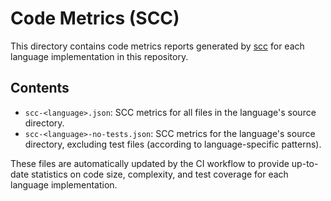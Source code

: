 # Code Metrics (SCC)

This directory contains code metrics reports generated by [scc](https://github.com/boyter/scc) for each language implementation in this repository.

## Contents
- `scc-<language>.json`: SCC metrics for all files in the language's source directory.
- `scc-<language>-no-tests.json`: SCC metrics for the language's source directory, excluding test files (according to language-specific patterns).

These files are automatically updated by the CI workflow to provide up-to-date statistics on code size, complexity, and test coverage for each language implementation. 